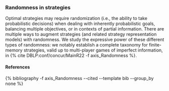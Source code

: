 ### Randomness in strategies

Optimal strategies may require randomization (i.e., the ability to take probabilistic decisions) when dealing with inherently probabilistic goals, balancing multiple objectives, or in contexts of partial information. There are multiple ways to augment strategies (and related strategy representation models) with randomness. We study the expressive power of these different types of randomness: we notably establish a complete taxonomy for finite-memory strategies, valid up to multi-player games of imperfect information, in {% cite DBLP:conf/concur/MainR22 -f axis_Randomness %}.

#### References
<div class="publications">
{% bibliography -f axis_Randomness --cited --template bib --group_by none %}
</div>

